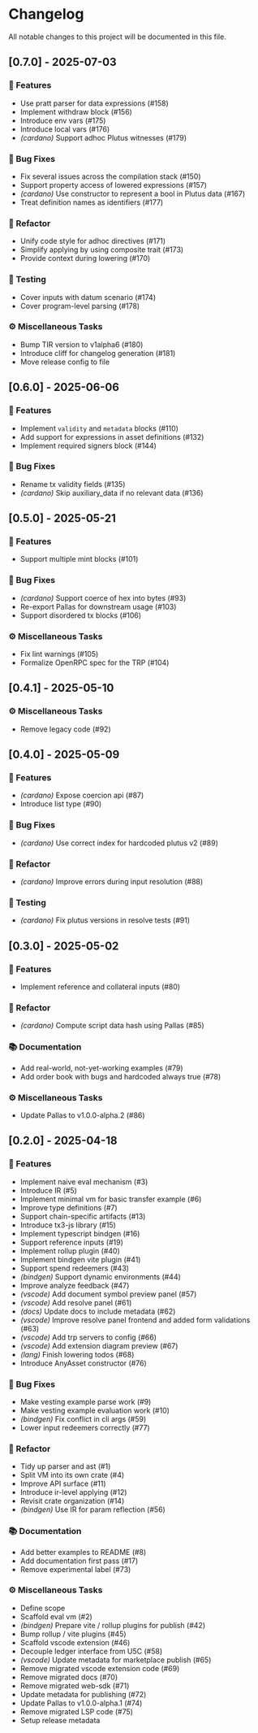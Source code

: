 # Changelog

All notable changes to this project will be documented in this file.

## [0.7.0] - 2025-07-03

### 🚀 Features

- Use pratt parser for data expressions (#158)
- Implement withdraw block (#156)
- Introduce env vars (#175)
- Introduce local vars (#176)
- *(cardano)* Support adhoc Plutus witnesses (#179)

### 🐛 Bug Fixes

- Fix several issues across the compilation stack (#150)
- Support property access of lowered expressions (#157)
- *(cardano)* Use constructor to represent a bool in Plutus data (#167)
- Treat definition names as identifiers (#177)

### 🚜 Refactor

- Unify code style for adhoc directives (#171)
- Simplify applying by using composite trait (#173)
- Provide context during lowering (#170)

### 🧪 Testing

- Cover inputs with datum scenario (#174)
- Cover program-level parsing (#178)

### ⚙️ Miscellaneous Tasks

- Bump TIR version to v1alpha6 (#180)
- Introduce cliff for changelog generation (#181)
- Move release config to file

## [0.6.0] - 2025-06-06

### 🚀 Features

- Implement `validity` and `metadata` blocks (#110)
- Add support for expressions in asset definitions (#132)
- Implement required signers block (#144)

### 🐛 Bug Fixes

- Rename tx validity fields (#135)
- *(cardano)* Skip auxiliary_data if no relevant data (#136)

## [0.5.0] - 2025-05-21

### 🚀 Features

- Support multiple mint blocks (#101)

### 🐛 Bug Fixes

- *(cardano)* Support coerce of hex into bytes (#93)
- Re-export Pallas for downstream usage (#103)
- Support disordered tx blocks (#106)

### ⚙️ Miscellaneous Tasks

- Fix lint warnings (#105)
- Formalize OpenRPC spec for the TRP (#104)

## [0.4.1] - 2025-05-10

### ⚙️ Miscellaneous Tasks

- Remove legacy code (#92)

## [0.4.0] - 2025-05-09

### 🚀 Features

- *(cardano)* Expose coercion api (#87)
- Introduce list type (#90)

### 🐛 Bug Fixes

- *(cardano)* Use correct index for hardcoded plutus v2 (#89)

### 🚜 Refactor

- *(cardano)* Improve errors during input resolution (#88)

### 🧪 Testing

- *(cardano)* Fix plutus versions in resolve tests (#91)

## [0.3.0] - 2025-05-02

### 🚀 Features

- Implement reference and collateral inputs (#80)

### 🚜 Refactor

- *(cardano)* Compute script data hash using Pallas (#85)

### 📚 Documentation

- Add real-world, not-yet-working examples (#79)
- Add order book with bugs and hardcoded always true (#78)

### ⚙️ Miscellaneous Tasks

- Update Pallas to v1.0.0-alpha.2 (#86)

## [0.2.0] - 2025-04-18

### 🚀 Features

- Implement naive eval mechanism (#3)
- Introduce IR (#5)
- Implement minimal vm for basic transfer example (#6)
- Improve type definitions (#7)
- Support chain-specific artifacts (#13)
- Introduce tx3-js library (#15)
- Implement typescript bindgen (#16)
- Support reference inputs (#19)
- Implement rollup plugin (#40)
- Implement bindgen vite plugin (#41)
- Support spend redeemers (#43)
- *(bindgen)* Support dynamic environments (#44)
- Improve analyze feedback (#47)
- *(vscode)* Add document symbol preview panel (#57)
- *(vscode)* Add resolve panel (#61)
- *(docs)* Update docs to include metadata (#62)
- *(vscode)* Improve resolve panel frontend and added form validations (#63)
- *(vscode)* Add trp servers to config (#66)
- *(vscode)* Add extension diagram preview (#67)
- *(lang)* Finish lowering todos (#68)
- Introduce AnyAsset constructor (#76)

### 🐛 Bug Fixes

- Make vesting example parse work (#9)
- Make vesting example evaluation work (#10)
- *(bindgen)* Fix conflict in cli args (#59)
- Lower input redeemers correctly (#77)

### 🚜 Refactor

- Tidy up parser and ast (#1)
- Split VM into its own crate (#4)
- Improve API surface (#11)
- Introduce ir-level applying (#12)
- Revisit crate organization (#14)
- *(bindgen)* Use IR for param reflection (#56)

### 📚 Documentation

- Add better examples to README (#8)
- Add documentation first pass (#17)
- Remove experimental label (#73)

### ⚙️ Miscellaneous Tasks

- Define scope
- Scaffold eval vm (#2)
- *(bindgen)* Prepare vite / rollup plugins for publish (#42)
- Bump rollup / vite plugins (#45)
- Scaffold vscode extension (#46)
- Decouple ledger interface from U5C (#58)
- *(vscode)* Update metadata for marketplace publish (#65)
- Remove migrated vscode extension code (#69)
- Remove migrated docs (#70)
- Remove migrated web-sdk (#71)
- Update metadata for publishing (#72)
- Update Pallas to v1.0.0-alpha.1 (#74)
- Remove migrated LSP code (#75)
- Setup release metadata

<!-- generated by git-cliff -->
